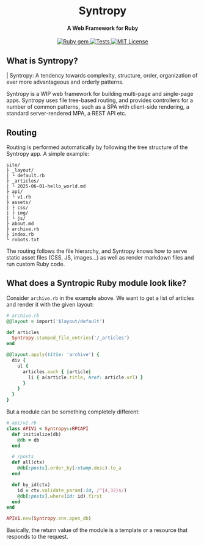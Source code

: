<h1 align="center">
  <br>
  Syntropy
</h1>

<h4 align="center">A Web Framework for Ruby</h4>

<p align="center">
  <a href="http://rubygems.org/gems/syntropy">
    <img src="https://badge.fury.io/rb/syntropy.svg" alt="Ruby gem">
  </a>
  <a href="https://github.com/noteflakes/syntropy/actions">
    <img src="https://github.com/noteflakes/syntropy/actions/workflows/test.yml/badge.svg" alt="Tests">
  </a>
  <a href="https://github.com/noteflakes/syntropy/blob/master/LICENSE">
    <img src="https://img.shields.io/badge/license-MIT-blue.svg" alt="MIT License">
  </a>
</p>

## What is Syntropy?

| Syntropy: A tendency towards complexity, structure, order, organization of
ever more advantageous and orderly patterns.

Syntropy is a WIP web framework for building multi-page and single-page apps.
Syntropy uses file tree-based routing, and provides controllers for a number of
common patterns, such as a SPA with client-side rendering, a standard
server-rendered MPA, a REST API etc.

## Routing

Routing is performed automatically by following the tree structure of the
Syntropy app. A simple example:

```
site/
├ _layout/
| └ default.rb
├ _articles/
| └ 2025-06-01-hello_world.md
├ api/
| └ v1.rb
├ assets/
| ├ css/
| ├ img/
| └ js/
├ about.md
├ archive.rb
├ index.rb
└ robots.txt
```

The routing follows the file hierarchy, and Syntropy knows how to serve static
asset files (CSS, JS, images...) as well as render markdown files and run custom
Ruby code.

## What does a Syntropic Ruby module look like?

Consider `archive.rb` in the example above. We want to get a list of articles
and render it with the given layout:

```ruby
# archive.rb
@@layout = import('$layout/default')

def articles
  Syntropy.stamped_file_entries('/_articles')
end

@@layout.apply(title: 'archive') {
  div {
    ul {
      articles.each { |article|
        li { a(article.title, href: article.url) }
      }
    }
  }
}
```

But a module can be something completely different:

```ruby
# api/v1.rb
class APIV1 < Syntropy::RPCAPI
  def initialize(db)
    @db = db
  end

  # /posts
  def all(ctx)
    @db[:posts].order_by(:stamp.desc).to_a
  end

  def by_id(ctx)
    id = ctx.validate_param(:id, /^{4,32}$/)
    @db[:posts].where(id: id).first
  end
end

APIV1.new(Syntropy.env.open_db)
```

Basically, the return value of the module is a template or a resource that
responds to the request.